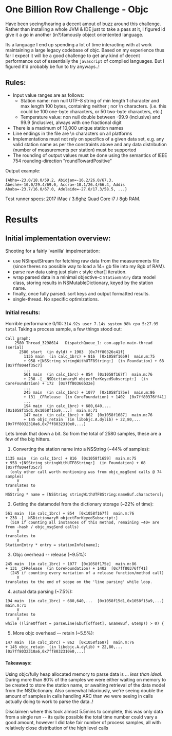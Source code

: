 #  One Billion Row Challenge - Objc

Have been seeing/hearing a decent amout of buzz around this challenge.  Rather than installing a whole JVM & IDE just to take a pass at it, I figured id give it a go in another (in?)famously object orientented language.

Its a language I end up spending a lot of time interacting with at work maintaining a large legacy codebase of objc.  Based on my experience thus far I expect it will be a good challenge to get any kind of decent performance out of essentially the `javascript` of compiled languages.  But I figured it'd probably be fun to try anyways..!     

## Rules:
* Input value ranges are as follows:
    * Station name: non null UTF-8 string of min length 1 character and max length 100 bytes, containing neither ; nor \n characters. (i.e. this could be 100 one-byte characters, or 50 two-byte characters, etc.)
    * Temperature value: non null double between -99.9 (inclusive) and 99.9 (inclusive), always with one fractional digit
* There is a maximum of 10,000 unique station names
* Line endings in the file are \n characters on all platforms
* Implementations must not rely on specifics of a given data set, e.g. any valid station name as per the constraints above and any data distribution (number of measurements per station) must be supported
* The rounding of output values must be done using the semantics of IEEE 754 rounding-direction "roundTowardPositive"

Output example:
```
{Abha=-23.0/18.0/59.2, Abidjan=-16.2/26.0/67.3, Abéché=-10.0/29.4/69.0, Accra=-10.1/26.4/66.4, Addis Ababa=-23.7/16.0/67.0, Adelaide=-27.8/17.3/58.5, ...}
```

Test runner specs:
2017 iMac / 3.6ghz Quad Core i7 / 8gb RAM.

# Results

## Initial implementation overview:

Shooting for a fairly 'vanilla' impelmentation:
 * use NSInputStream for fetching raw data from the measurements file (since theres no possible way to load a 14+ gb file into my 8gb of RAM).
 * parse raw data using just plain `c` style char[] iteration.
 * wrap parsed data in a minimal objective-c `StationEntry` data model class, storing results in NSMutableDictionary, keyed by the station name.
 * finally, once fully parsed. sort keys and output formatted results.
 * single-thread.  No specific optimizations.

### Initial results:

Horrible performance 0/10: `314.92s user 7.14s system 98% cpu 5:27.95 total`
Taking a process sample, a few things stood out:
```
Call graph:
    2580 Thread_3298614   DispatchQueue_1: com.apple.main-thread  (serial)
      2580 start  (in dyld) + 1903  [0x7ff80326c41f]
        1135 main  (in calc_1brc) + 816  [0x1058f1659]  main.m:75
        + 958 +[NSString stringWithUTF8String:]  (in Foundation) + 68  [0x7ff8044f35c7]
        ...
        561 main  (in calc_1brc) + 854  [0x1058f167f]  main.m:76
        + 238 -[__NSDictionaryM objectForKeyedSubscript:]  (in CoreFoundation) + 172  [0x7ff80366b32e]
        ...
        245 main  (in calc_1brc) + 1077  [0x1058f175e]  main.m:86
        + 131 _CFRelease  (in CoreFoundation) + 1402  [0x7ff80376ff41]
        ...
        194 main  (in calc_1brc) + 680,640,...  [0x1058f15d1,0x1058f15a9,...]  main.m:71
        147 main  (in calc_1brc) + 862  [0x1058f1687]  main.m:76
        + 145 objc_retain  (in libobjc.A.dylib) + 22,80,...  [0x7ff8032310a6,0x7ff8032310e0,...]
```

Lets break that down a bit.   So from the total of 2580 samples, these are a few of the big hitters.

1) Converting the station name into a NSString (~44% of samples):
```
1135 main  (in calc_1brc) + 816  [0x1058f1659]  main.m:75
+ 958 +[NSString stringWithUTF8String:]  (in Foundation) + 68  [0x7ff8044f35c7]
  (only other call worth mentioning was from objc_msgSend calls @ 74 samples)
     V
translates to
     V
NSString * name = [NSString stringWithUTF8String:nameBuf.characters];
```

2) Getting the datamodel from the dictionary storage (~22% of time):
```
561 main  (in calc_1brc) + 854  [0x1058f167f]  main.m:76
+ 238 -[__NSDictionaryM objectForKeyedSubscript:]  
  (519 if counting all instances of this method, remaining ~40+ are from -hash / objc_msgSend calls)
     V
translates to
     V
StationEntry * entry = stationInfo[name];
```

3) Objc overhead -- release (~9.5%):
```
245 main  (in calc_1brc) + 1077  [0x1058f175e]  main.m:86
+ 131 _CFRelease  (in CoreFoundation) + 1402  [0x7ff80376ff41]
  (245 if counting every variation of a release function/method call)
     V
translates to the end of scope on the 'line parsing' while loop.
```

4) actual data parsing (~7.5%):
```
194 main  (in calc_1brc) + 680,640,...  [0x1058f15d1,0x1058f15a9,...]  main.m:71
     V
translates to
     V
while ((lineOffset = parseLine(&buf[offset], &nameBuf, &temp)) > 0) {
```


5) More objc overhead -- retain (~5.5%):
```
147 main  (in calc_1brc) + 862  [0x1058f1687]  main.m:76
+ 145 objc_retain  (in libobjc.A.dylib) + 22,80,...  [0x7ff8032310a6,0x7ff8032310e0,...]
```

#### Takeaways:

Using objc/fully heap allocated memory to parse data is ... _less than ideal_.  During more than 80% of the samples we were either waiting on memory to be created to store the station name, or awaiting retrieval of the data model from the NSDictionary.   Also somewhat hilariously, we're seeing double the amount of samples in calls handling ARC than we were seeing in calls actually doing to work to parse the data..!

Disclaimer:  where this took almost 5.5mins to complete, this was only data from a single run -- its quite possible the total time number could vary a good amount, however I did take fair number of process samples, all with relatively close distribution of the high level calls



